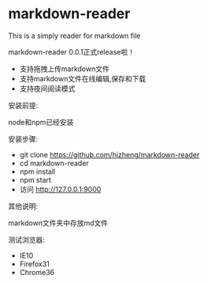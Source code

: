 markdown-reader
===============

This is a simply reader for markdown file

markdown-reader 0.0.1正式release啦！

- 支持拖拽上传markdown文件
- 支持markdown文件在线编辑,保存和下载
- 支持夜间阅读模式

安装前提:

node和npm已经安装

安装步骤:

- git clone https://github.com/hjzheng/markdown-reader
- cd markdown-reader
- npm install
- npm start
- 访问 http://127.0.0.1:9000

其他说明:

markdown文件夹中存放md文件

测试浏览器:

- IE10
- Firefox31
- Chrome36
